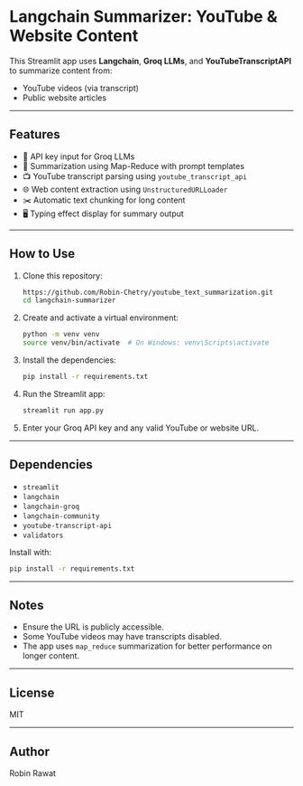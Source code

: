 # Langchain Summarizer: YouTube & Website Content

This Streamlit app uses **Langchain**, **Groq LLMs**, and **YouTubeTranscriptAPI** to summarize content from:

* YouTube videos (via transcript)
* Public website articles

---

## Features

* 🔑 API key input for Groq LLMs
* 🧠 Summarization using Map-Reduce with prompt templates
* 📺 YouTube transcript parsing using `youtube_transcript_api`
* 🌐 Web content extraction using `UnstructuredURLLoader`
* ✂️ Automatic text chunking for long content
* 🖥️ Typing effect display for summary output

---

## How to Use

1. Clone this repository:

   ```bash
   https://github.com/Robin-Chetry/youtube_text_summarization.git
   cd langchain-summarizer
   ```

2. Create and activate a virtual environment:

   ```bash
   python -m venv venv
   source venv/bin/activate  # On Windows: venv\Scripts\activate
   ```

3. Install the dependencies:

   ```bash
   pip install -r requirements.txt
   ```

4. Run the Streamlit app:

   ```bash
   streamlit run app.py
   ```

5. Enter your Groq API key and any valid YouTube or website URL.

---

## Dependencies

* `streamlit`
* `langchain`
* `langchain-groq`
* `langchain-community`
* `youtube-transcript-api`
* `validators`

Install with:

```bash
pip install -r requirements.txt
```

---

## Notes

* Ensure the URL is publicly accessible.
* Some YouTube videos may have transcripts disabled.
* The app uses `map_reduce` summarization for better performance on longer content.

---

## License

MIT

---

## Author

Robin Rawat
